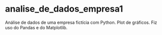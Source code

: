 # analise_de_dados_empresa1
Análise de dados de uma empresa fictícia com Python. Plot de gráficos. Fiz uso do Pandas e do Matplotlib.
